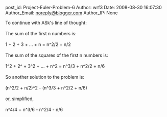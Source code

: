 post_id: Project-Euler-Problem-6
Author: wrf3
Date: 2008-08-30 16:07:30
Author_Email: noreply@blogger.com
Author_IP: None

To continue with ASk&#39;s line of thought: <br /><br />The sum of the first n numbers is:<br /><br />  1 + 2 + 3 + ... + n = n^2/2 + n/2<br /><br />The sum of the squares of the first n numbers is:<br /><br />  1^2 + 2^ + 3^2 + ... + n^2 = n^3/3 + n^2/2 + n/6<br /><br />So another solution to the problem is:<br /><br />   (n^2/2 + n/2)^2 - (n^3/3 + n^2/2 + n/6)<br /><br />or, simplified,<br /><br />  n^4/4 + n^3/6 - n^2/4 - n/6
